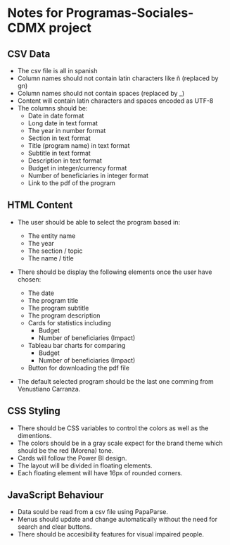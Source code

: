 # Notes for Programas-Sociales-CDMX project

## CSV Data
* The csv file is all in spanish
* Column names should not contain latin characters like ñ (replaced by gn)
* Column names should not contain spaces (replaced by _)
* Content will contain latin characters and spaces encoded as UTF-8
* The columns should be:
  - Date in date format
  - Long date in text format
  - The year in number format
  - Section in text format
  - Title (program name) in text format
  - Subtitle in text format
  - Description in text format
  - Budget in integer/currency format
  - Number of beneficiaries in integer format
  - Link to the pdf of the program


## HTML Content
* The user should be able to select the program based in:
  - The entity name
  - The year
  - The section / topic
  - The name / title

* There should be display the following elements once the user have chosen:
  - The date
  - The program title
  - The program subtitle
  - The program description
  - Cards for statistics including
    + Budget
    + Number of beneficiaries (Impact)
  - Tableau bar charts for comparing
    + Budget
    + Number of beneficiaries (Impact)
  - Button for downloading the pdf file

* The default selected program should be the last one comming from Venustiano Carranza.


## CSS Styling
* There should be CSS variables to control the colors as well as the dimentions.
* The colors should be in a gray scale expect for the brand theme which should be the red (Morena) tone.
* Cards will follow the Power BI design.
* The layout will be divided in floating elements.
* Each floating element will have 16px of rounded corners.


## JavaScript Behaviour
* Data sould be read from a csv file using PapaParse.
* Menus should update and change automatically without the need for search and clear buttons.
* There should be accesibility features for visual impaired people.